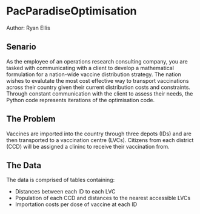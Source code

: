 # PacParadiseOptimisation
Author: Ryan Ellis

## Senario
As the employee of an operations research consulting company, you are tasked with communicating with a client to develop a mathematical formulation for a nation-wide vaccine distribution strategy.  The nation wishes to evalutate the most cost effective way to transport vaccinations across their country given their current distribution costs and constraints.  Through constant communication with the client to assess their needs, the Python code represents iterations of the optimisation code.

## The Problem
Vaccines are imported into the country through three depots (IDs) and are then transported to a vaccination centre (LVCs).  Citizens from each district (CCD) will be assigned a clininc to receive their vaccination from.

## The Data
The data is comprised of tables containing:
* Distances between each ID to each LVC
* Population of each CCD and distances to the nearest accessible LVCs
* Importation costs per dose of vaccine at each ID
